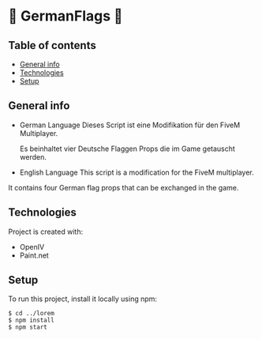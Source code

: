 # 🏴 GermanFlags 🏴
## Table of contents
* [General info](#general-info)
* [Technologies](#technologies)
* [Setup](#setup)

## General info
* German Language
  Dieses Script ist eine Modifikation für den FiveM Multiplayer.

  Es beinhaltet vier Deutsche Flaggen Props die im 
  Game getauscht werden.

* English Language
 This script is a modification for the FiveM multiplayer.

 It contains four German flag props that can be 
 exchanged in the game.
	
## Technologies
Project is created with:
* OpenIV
* Paint.net
	
## Setup
To run this project, install it locally using npm:

```
$ cd ../lorem
$ npm install
$ npm start
```
